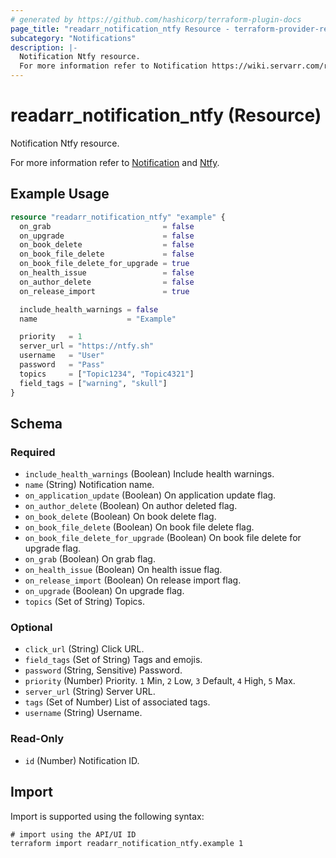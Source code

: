 ```yaml
---
# generated by https://github.com/hashicorp/terraform-plugin-docs
page_title: "readarr_notification_ntfy Resource - terraform-provider-readarr"
subcategory: "Notifications"
description: |-
  Notification Ntfy resource.
  For more information refer to Notification https://wiki.servarr.com/readarr/settings#connect and Ntfy https://wiki.servarr.com/readarr/supported#ntfy.
---
```


# readarr_notification_ntfy (Resource)

<!-- subcategory:Notifications -->Notification Ntfy resource.
For more information refer to [Notification](https://wiki.servarr.com/readarr/settings#connect) and [Ntfy](https://wiki.servarr.com/readarr/supported#ntfy).

## Example Usage

```terraform
resource "readarr_notification_ntfy" "example" {
  on_grab                         = false
  on_upgrade                      = false
  on_book_delete                  = false
  on_book_file_delete             = false
  on_book_file_delete_for_upgrade = true
  on_health_issue                 = false
  on_author_delete                = false
  on_release_import               = true

  include_health_warnings = false
  name                    = "Example"

  priority   = 1
  server_url = "https://ntfy.sh"
  username   = "User"
  password   = "Pass"
  topics     = ["Topic1234", "Topic4321"]
  field_tags = ["warning", "skull"]
}
```

<!-- schema generated by tfplugindocs -->
## Schema

### Required

- `include_health_warnings` (Boolean) Include health warnings.
- `name` (String) Notification name.
- `on_application_update` (Boolean) On application update flag.
- `on_author_delete` (Boolean) On author deleted flag.
- `on_book_delete` (Boolean) On book delete flag.
- `on_book_file_delete` (Boolean) On book file delete flag.
- `on_book_file_delete_for_upgrade` (Boolean) On book file delete for upgrade flag.
- `on_grab` (Boolean) On grab flag.
- `on_health_issue` (Boolean) On health issue flag.
- `on_release_import` (Boolean) On release import flag.
- `on_upgrade` (Boolean) On upgrade flag.
- `topics` (Set of String) Topics.

### Optional

- `click_url` (String) Click URL.
- `field_tags` (Set of String) Tags and emojis.
- `password` (String, Sensitive) Password.
- `priority` (Number) Priority. `1` Min, `2` Low, `3` Default, `4` High, `5` Max.
- `server_url` (String) Server URL.
- `tags` (Set of Number) List of associated tags.
- `username` (String) Username.

### Read-Only

- `id` (Number) Notification ID.

## Import

Import is supported using the following syntax:

```shell
# import using the API/UI ID
terraform import readarr_notification_ntfy.example 1
```
